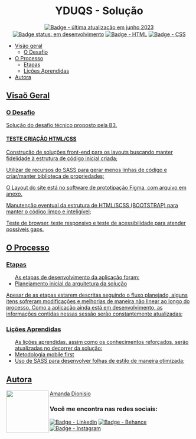 <h1 align="center">YDUQS - Solução</h1>


<!--TODO: adicionar badge SASS e Bootstrap-->
<p align="center">
  <a href=""><img src="https://img.shields.io/badge/%C3%BAltima%20atualiza%C3%A7%C3%A3o-jun%202023-blue" align="center" alt="Badge - última atualização em junho  2023" /></a>
  <a href=""><img src="https://img.shields.io/badge/status-em%20desenvolvimento-yellowgreen" align="center" alt="Badge status: em desenvolvimento" /></a>
  <a href=""><img src="https://img.shields.io/badge/HTML5-E34F26?style=for-the-badge&logo=html5&logoColor=white" align="center" alt="Badge - HTML" /></a>
  <a href=""><img src="https://img.shields.io/badge/CSS3-1572B6?style=for-the-badge&logo=css3&logoColor=white" align="center" alt="Badge - CSS" /></a>
</p>

<!--TODO:
-Adicionar deploy: <a href="" align="center">Link do projeto</a>-->

<ul>
  <li><a href="#visao-geral">Visão geral</a> 
    <ul>
      <li><a href="#o-desafio">O Desafio</a></li>
    </ul>
  </li>  
  <li><a href="#o-processo">O Processo</a>
    <ul>
      <li><a href="#etapas">Etapas</a></li>
      <li><a href="#licoes-aprendidas">Lições Aprendidas</a></li>
    </ul>
  </li>  
  <li><a href="#autora">Autora</li>
</ul>

<h2 id="visao-geral">Visaõ Geral</h2>

<h3 id="o-desafio">O Desafio</h3>
<p>Solução do desafio técnico proposto pela B3.</p> 

<h4>TESTE CRIAÇÃO HTML/CSS</h4>
<p>Construção de soluções front-end para os layouts buscando manter fidelidade à estrutura de código inicial criada;</p>
<p>Utilizar de recursos do SASS para gerar menos linhas de código e criar/manter biblioteca de propriedades;</p>
<p>O Layout do site está no software de prototipação Figma, com arquivo em anexo.</p>
<p>Manutenção eventual da estrutura de HTML/SCSS (BOOTSTRAP) para manter o código limpo e inteligível;</p>
<p>Teste de browser, teste responsivo e teste de acessibilidade para atender possíveis gaps.</p>

<h2 id="o-processo">O Processo</h2>

<h3 id="etapas">Etapas</h3>
<ul>As etapas de desenvolvimento da aplicação foram:
  <li>Planejamento inicial da arquitetura da solução</li>
</ul>
<p>Apesar de as etapas estarem descritas seguindo o fluxo planejado, alguns itens sofreram modificações e melhorias de maneira não linear ao longo do processo. Como a aplicação ainda está em desenvolvimento, as informações contidas nessas sessão serão constantemente atualizadas;</p>

<h3 id="licoes-aprendidadas">Lições Aprendidas</h3>
<ul>As lições aprendidas, assim como os conhecimentos reforçados, serão atualizadas no decorrer da solução:
  <li>Metodologia mobile first</li>
  <li>Uso de SASS para desenvolver folhas de estilo de maneira otimizada;</li>
</ul> 

<h2 id="autora" align="left">Autora</h2>
<img align="left" src="https://avatars.githubusercontent.com/u/104245596?s=400&u=22dddd54d435db2df3c8f6e91c881be3cdc31170&v=4" width=115>
<a href="https://github.com/amandafd">Amanda Dionisio</a>
<h3 align="left">Você me encontra nas redes sociais:</h3>
<p align="left">
  <a href="https://www.linkedin.com/in/amanda-felipe-dionisio"><img src="https://img.shields.io/badge/LinkedIn-0077B5?style=for-the-badge&logo=linkedin&logoColor=white" alt="Badge - Linkedin" /></a>
  <a href="https://www.behance.net/amanda_dionisio"><img src="https://img.shields.io/badge/-Behance-blue?style=for-the-badge&logo=behance&logoColor=white" alt="Badge - Behance" /></a>
  <a href="https://www.instagram.com/amandafdionisio/"><img src="https://img.shields.io/badge/Instagram-E4405F?style=for-the-badge&logo=instagram&logoColor=white"  alt="Badge - Instagram" /></a>
</p>
